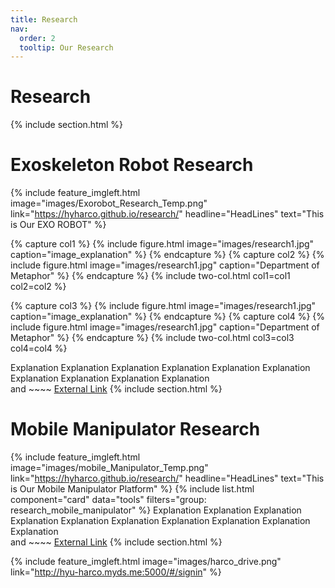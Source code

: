 ```yaml
---
title: Research
nav:
  order: 2
  tooltip: Our Research
---
```


# <i class="fas fa-search"></i> Research
{% include section.html %}

# Exoskeleton Robot Research
<!-- {% include list.html component="card" data="tools" filters="group: featured" %} -->
{%
  include feature_imgleft.html
  image="images/Exorobot_Research_Temp.png"
  link="https://hyharco.github.io/research/"
  headline="HeadLines"
  text="This is Our EXO ROBOT"
%}


{% capture col1 %}
{%
  include figure.html
  image="images/research1.jpg"
  caption="image_explanation"
%}
{% endcapture %}
{% capture col2 %}
{%
  include figure.html
  image="images/research1.jpg"
  caption="Department of Metaphor"
%}
{% endcapture %}
{% include two-col.html col1=col1 col2=col2 %}

{% capture col3 %}
{%
  include figure.html
  image="images/research1.jpg"
  caption="image_explanation"
%}
{% endcapture %}
{% capture col4 %}
{%
  include figure.html
  image="images/research1.jpg"
  caption="Department of Metaphor"
%}
{% endcapture %}
{% include two-col.html col3=col3 col4=col4 %}


Explanation Explanation Explanation Explanation Explanation Explanation Explanation Explanation Explanation Explanation     
and ~~~~ [External Link](https://www.naver.com)
{% include section.html %}

# Mobile Manipulator Research

{%
  include feature_imgleft.html
  image="images/mobile_Manipulator_Temp.png"
  link="https://hyharco.github.io/research/"
  headline="HeadLines"
  text="This is Our Mobile Manipulator Platform"
%}
{% include list.html component="card" data="tools" filters="group: research_mobile_manipulator" %}
Explanation Explanation Explanation Explanation Explanation Explanation Explanation Explanation Explanation Explanation   
and ~~~~ [External Link](https://www.naver.com)
{% include section.html %}





{%
  include feature_imgleft.html
  image="images/harco_drive.png"
  link="http://hyu-harco.myds.me:5000/#/signin"
%}




